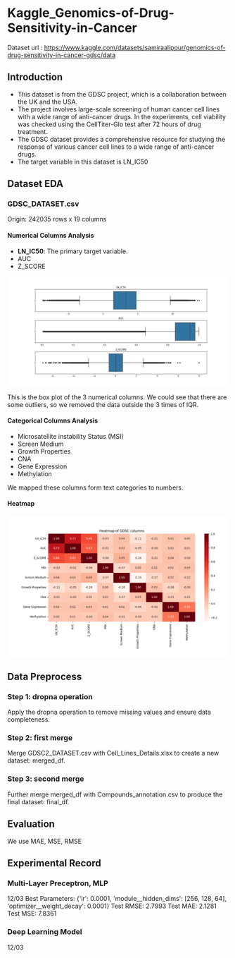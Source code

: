 # Kaggle_Genomics-of-Drug-Sensitivity-in-Cancer
Dataset url : https://www.kaggle.com/datasets/samiraalipour/genomics-of-drug-sensitivity-in-cancer-gdsc/data
## Introduction
* This dataset is from the GDSC project, which is a collaboration between the UK and the USA.
* The project involves large-scale screening of human cancer cell lines with a wide range of anti-cancer drugs. In the experiments, cell viability was checked using the CellTiter-Glo test after 72 hours of drug treatment.
* The GDSC dataset provides a comprehensive resource for studying the response of various cancer cell lines to a wide range of anti-cancer drugs.
* The target variable in this dataset is LN_IC50
## Dataset EDA
### GDSC_DATASET.csv
Origin: 242035 rows x 19 columns
#### Numerical Columns Analysis
* **LN_IC50**: The primary target variable.
* AUC
* Z_SCORE

![image](https://github.com/andrew76214/Kaggle_Genomics-of-Drug-Sensitivity-in-Cancer/blob/main/IMG/GDSC_col_boxplot.png)

This is the box plot of the 3 numerical columns. We could see that there are some outliers, so we removed the data outside the 3 times of IQR.
#### Categorical Columns Analysis
* Microsatellite instability Status (MSI)
* Screen Medium
* Growth Properties
* CNA
* Gene Expression
* Methylation

We mapped these columns form text categories to numbers.
#### Heatmap
![image](https://github.com/andrew76214/Kaggle_Genomics-of-Drug-Sensitivity-in-Cancer/blob/main/IMG/Heatmap.png)
## Data Preprocess
### Step 1: dropna operation
Apply the dropna operation to remove missing values and ensure data completeness.
### Step 2: first merge
Merge GDSC2_DATASET.csv with Cell_Lines_Details.xlsx to create a new dataset: merged_df.
### Step 3: second merge
Further merge merged_df with Compounds_annotation.csv to produce the final dataset: final_df.
## Evaluation
We use MAE, MSE, RMSE

## Experimental Record
### Multi-Layer Preceptron, MLP
12/03
Best Parameters: {'lr': 0.0001, 'module__hidden_dims': [256, 128, 64], 'optimizer__weight_decay': 0.0001}
Test RMSE: 2.7993
Test MAE: 2.1281
Test MSE: 7.8361

### Deep Learning Model
12/03
